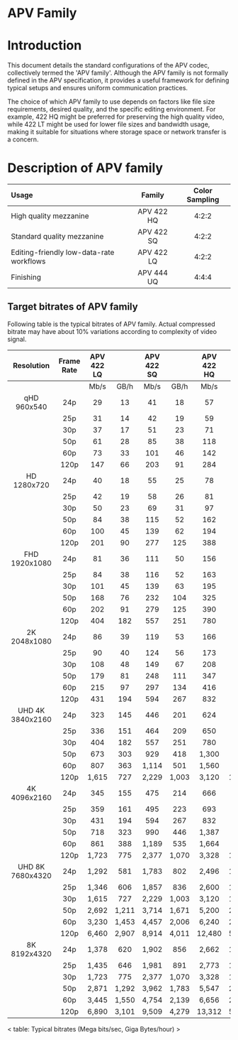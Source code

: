 APV Family
==============

# Introduction

This document details the standard configurations of the APV codec, collectively termed the 'APV family'. Although the APV family is not formally defined in the APV specification, it provides a useful framework for defining typical setups and ensures uniform communication practices.

The choice of which APV family to use depends on factors like file size requirements, desired quality, and the specific editing environment. For example, 422 HQ might be preferred for preserving the high quality video, while 422 LT might be used for lower file sizes and bandwidth usage, making it suitable for situations where storage space or network transfer is a concern.

# Description of APV family

| Usage | Family | Color Sampling |
|:-------------|:--------------:|:------:|
| High quality mezzanine                   | APV 422 HQ | 4:2:2 | 
| Standard quality mezzanine               | APV 422 SQ | 4:2:2 | 
| Editing-friendly low-data-rate workflows | APV 422 LQ | 4:2:2 | 
| Finishing                                | APV 444 UQ | 4:4:4 | 


## Target bitrates of APV family

Following table is the typical bitrates of APV family.
Actual compressed bitrate may have about 10% variations according to complexity of video signal.

|Resolution | Frame Rate | APV 422 LQ | | APV 422 SQ | | APV 422 HQ | | APV 444 UQ | |
|:---: | :---: | :---: | :---: | :---: | :---: | :---: | :---: | :---: | :---: |
| |  | Mb/s | GB/h | Mb/s | GB/h | Mb/s | GB/h | Mb/s | GB/h|
|qHD     960x540 | 24p | 29 | 13 | 41 | 18 | 57 | 26 | 85 | 38|
| | 25p | 31 | 14 | 42 | 19 | 59 | 27 | 89 | 40|
| | 30p | 37 | 17 | 51 | 23 | 71 | 32 | 107 | 48|
| | 50p | 61 | 28 | 85 | 38 | 118 | 53 | 178 | 80|
| | 60p | 73 | 33 | 101 | 46 | 142 | 64 | 213 | 96|
| | 120p | 147 | 66 | 203 | 91 | 284 | 128 | 426 | 192|
|HD     1280x720 | 24p | 40 | 18 | 55 | 25 | 78 | 35 | 116 | 52|
| | 25p | 42 | 19 | 58 | 26 | 81 | 36 | 121 | 55|
| | 30p | 50 | 23 | 69 | 31 | 97 | 44 | 146 | 65|
| | 50p | 84 | 38 | 115 | 52 | 162 | 73 | 243 | 109|
| | 60p | 100 | 45 | 139 | 62 | 194 | 87 | 291 | 131|
| | 120p | 201 | 90 | 277 | 125 | 388 | 175 | 582 | 262|
|FHD     1920x1080 | 24p | 81 | 36 | 111 | 50 | 156 | 70 | 234 | 105|
| | 25p | 84 | 38 | 116 | 52 | 163 | 73 | 244 | 110|
| | 30p | 101 | 45 | 139 | 63 | 195 | 88 | 293 | 132|
| | 50p | 168 | 76 | 232 | 104 | 325 | 146 | 488 | 219|
| | 60p | 202 | 91 | 279 | 125 | 390 | 176 | 585 | 263|
| | 120p | 404 | 182 | 557 | 251 | 780 | 351 | 1,170 | 527|
|2K     2048x1080 | 24p | 86 | 39 | 119 | 53 | 166 | 75 | 250 | 112|
| | 25p | 90 | 40 | 124 | 56 | 173 | 78 | 260 | 117|
| | 30p | 108 | 48 | 149 | 67 | 208 | 94 | 312 | 140|
| | 50p | 179 | 81 | 248 | 111 | 347 | 156 | 520 | 234|
| | 60p | 215 | 97 | 297 | 134 | 416 | 187 | 624 | 281|
| | 120p | 431 | 194 | 594 | 267 | 832 | 374 | 1,248 | 562|
|UHD   4K     3840x2160 | 24p | 323 | 145 | 446 | 201 | 624 | 281 | 936 | 421|
| | 25p | 336 | 151 | 464 | 209 | 650 | 293 | 975 | 439|
| | 30p | 404 | 182 | 557 | 251 | 780 | 351 | 1,170 | 527|
| | 50p | 673 | 303 | 929 | 418 | 1,300 | 585 | 1,950 | 878|
| | 60p | 807 | 363 | 1,114 | 501 | 1,560 | 702 | 2,340 | 1,053|
| | 120p | 1,615 | 727 | 2,229 | 1,003 | 3,120 | 1,404 | 4,680 | 2,106|
|4K     4096x2160 | 24p | 345 | 155 | 475 | 214 | 666 | 300 | 998 | 449|
| | 25p | 359 | 161 | 495 | 223 | 693 | 312 | 1,040 | 468|
| | 30p | 431 | 194 | 594 | 267 | 832 | 374 | 1,248 | 562|
| | 50p | 718 | 323 | 990 | 446 | 1,387 | 624 | 2,080 | 936|
| | 60p | 861 | 388 | 1,189 | 535 | 1,664 | 749 | 2,496 | 1,123|
| | 120p | 1,723 | 775 | 2,377 | 1,070 | 3,328 | 1,498 | 4,992 | 2,246|
|UHD   8K     7680x4320 | 24p | 1,292 | 581 | 1,783 | 802 | 2,496 | 1,123 | 3,744 | 1,685|
| | 25p | 1,346 | 606 | 1,857 | 836 | 2,600 | 1,170 | 3,900 | 1,755|
| | 30p | 1,615 | 727 | 2,229 | 1,003 | 3,120 | 1,404 | 4,680 | 2,106|
| | 50p | 2,692 | 1,211 | 3,714 | 1,671 | 5,200 | 2,340 | 7,800 | 3,510|
| | 60p | 3,230 | 1,453 | 4,457 | 2,006 | 6,240 | 2,808 | 9,360 | 4,212|
| | 120p | 6,460 | 2,907 | 8,914 | 4,011 | 12,480 | 5,616 | 18,720 | 8,424|
|8K     8192x4320 | 24p | 1,378 | 620 | 1,902 | 856 | 2,662 | 1,198 | 3,994 | 1,797|
| | 25p | 1,435 | 646 | 1,981 | 891 | 2,773 | 1,248 | 4,160 | 1,872|
| | 30p | 1,723 | 775 | 2,377 | 1,070 | 3,328 | 1,498 | 4,992 | 2,246|
| | 50p | 2,871 | 1,292 | 3,962 | 1,783 | 5,547 | 2,496 | 8,320 | 3,744|
| | 60p | 3,445 | 1,550 | 4,754 | 2,139 | 6,656 | 2,995 | 9,984 | 4,493|
| | 120p | 6,890 | 3,101 | 9,509 | 4,279 | 13,312 | 5,990 | 19,968 | 8,986|

< table: Typical bitrates (Mega bits/sec, Giga Bytes/hour) >


